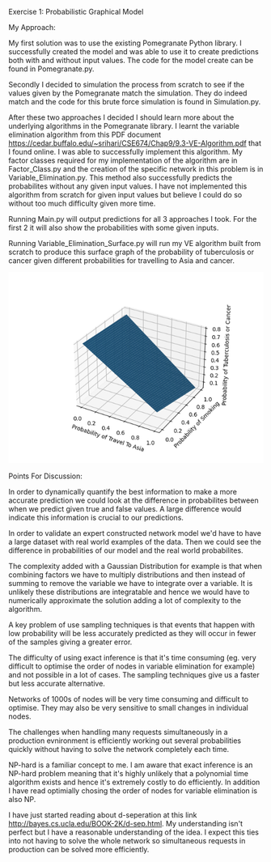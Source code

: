 Exercise 1: Probabilistic Graphical Model

My Approach:

My first solution was to use the existing Pomegranate Python library. I
successfully created the model and was able to use it to create predictions
both with and without input values. The code for the model create can be found
in Pomegranate.py.

Secondly I decided to simulation the process from scratch to see if the values
given by the Pomegranate match the simulation. They do indeed match and the
code for this brute force simulation is found in Simulation.py.

After these two approaches I decided I should learn more about the underlying
algorithms in the Pomegranate library. I learnt the variable elimination
algorithm from this PDF document
https://cedar.buffalo.edu/~srihari/CSE674/Chap9/9.3-VE-Algorithm.pdf that I
found online. I was able to successfully implement this algorithm. My
factor classes required for my implementation of the algorithm are in
Factor_Class.py and the creation of the specific network in this problem is in
Variable_Elimination.py. This method also successfully predicts the
probabilites without any given input values. I have not implemented this
algorithm from scratch for given input values but believe I could do so without
too much difficulty given more time. 

Running Main.py will output predictions for all 3 approaches I took. For the
first 2 it will also show the probabilities with some given inputs.

Running Variable_Elimination_Surface.py will run my VE algorithm built from
scratch to produce this surface graph of the probability of tuberculosis or
cancer given different probabilities for travelling to Asia and cancer.

<img src= "https://github.com/PJF98/BayesianNetwork/blob/main/Probs_Plot.png"/>

Points For Discussion:

In order to dynamically quantify the best information to make a more accurate
prediction we could look at the difference in probabilites between when we
predict given true and false values. A large difference would indicate this
information is crucial to our predictions.

In order to validate an expert constructed network model we'd have to have a
large dataset with real world examples of the data. Then we could see the
difference in probabilities of our model and the real world probabilites. 

The complexity added with a Gaussian Distribution for example is that when
combining factors we have to multiply distributions and then instead of summing
to remove the variable we have to integrate over a variable. It is unlikely
these distributions are integratable and hence we would have to numerically
approximate the solution adding a lot of complexity to the algorithm.

A key problem of use sampling techniques is that events that happen with
low probability will be less accurately predicted as they will occur in fewer
of the samples giving a greater error. 

The difficulty of using exact inference is that it's time consuming (eg. very
difficult to optimise the order of nodes in variable elimination for example) and not
possible in a lot of cases. The sampling techniques give us a faster but less
accurate alternative. 

Networks of 1000s of nodes will be very time consuming and difficult to
optimise. They may also be very sensitive to small changes in individual nodes. 

The challenges when handling many requests simultaneously in a production
evnironment is efficiently working out several probabilities quickly without
having to solve the network completely each time. 

NP-hard is a familiar concept to me. I am aware that exact inference is an
NP-hard problem meaning that it's highly unlikely that a polynomial time
algorithm exists and hence it's extremely costly to do efficiently. In addition
I have read optimially chosing the order of nodes for variable elimination is
also NP.

I have just started reading about d-seperation at this link
http://bayes.cs.ucla.edu/BOOK-2K/d-sep.html. My understanding isn't perfect but
I have a reasonable understanding of the idea. I expect this ties into not
having to solve the whole network so simultaneous requests in production can be
solved more efficiently. 
